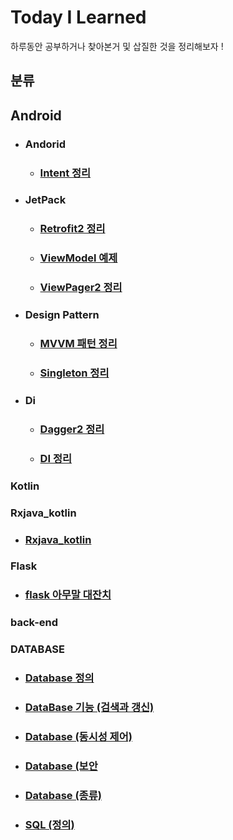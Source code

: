 # Today I Learned
하루동안 공부하거나 찾아본거 및 삽질한 것을 정리해보자 !
## 분류

## Android

- ### Andorid
    - ### [Intent 정리](https://github.com/ckrudals/TIL/blob/main/Kotlin/intent.md)
- ### JetPack
  -  ### [Retrofit2 정리](Android/Retrofit2.md)
    - ### [ViewModel 예제](https://github.com/ckrudals/TIL/tree/main/Jetpack)
  - ### [ViewPager2 정리](Android/viewpager.md)

- ### Design Pattern
  - ### [MVVM 패턴 정리](https://github.com/ckrudals/TIL/blob/main/Android/MVVM.md)
  - ### [Singleton 정리](https://github.com/ckrudals/TIL/blob/main/Android/singlton.md)
  
- ### Di
  - ### [Dagger2 정리](Android/Dagger2.md)
  - ### [DI 정리](https://github.com/ckrudals/TIL/blob/main/Android/di.md)

### Kotlin


### Rxjava_kotlin
- ### [Rxjava_kotlin](https://github.com/ckrudals/TIL/tree/main/Android/Rxjava)
### Flask
 - ###  [flask 아무말 대잔치](Language/flask/flask.md)



### back-end




### DATABASE
- ### [Database 정의](DataBase/database.md)
- ### [DataBase 기능 (검색과 갱신)](DataBase/database_skill_1%20검색과%20갱신.md)
- ### [Database (동시성 제어)](DataBase/database_skil.동시성제어.md)
- ###  [Database (보안](DataBase/database_skil.보안.md)
- ### [Database (종류)](DataBase/database_종류.md)
- ### [SQL (정의)](DataBase/sql.md)







